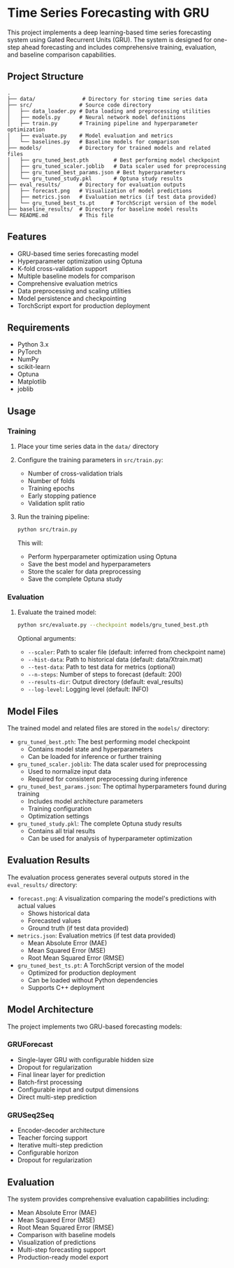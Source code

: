 # Time Series Forecasting with GRU

This project implements a deep learning-based time series forecasting system using Gated Recurrent Units (GRU). The system is designed for one-step ahead forecasting and includes comprehensive training, evaluation, and baseline comparison capabilities.

## Project Structure

```
.
├── data/               # Directory for storing time series data
├── src/               # Source code directory
│   ├── data_loader.py # Data loading and preprocessing utilities
│   ├── models.py      # Neural network model definitions
│   ├── train.py       # Training pipeline and hyperparameter optimization
│   ├── evaluate.py    # Model evaluation and metrics
│   └── baselines.py   # Baseline models for comparison
├── models/            # Directory for trained models and related files
│   ├── gru_tuned_best.pth        # Best performing model checkpoint
│   ├── gru_tuned_scaler.joblib   # Data scaler used for preprocessing
│   ├── gru_tuned_best_params.json # Best hyperparameters
│   └── gru_tuned_study.pkl       # Optuna study results
├── eval_results/      # Directory for evaluation outputs
│   ├── forecast.png   # Visualization of model predictions
│   ├── metrics.json   # Evaluation metrics (if test data provided)
│   └── gru_tuned_best_ts.pt     # TorchScript version of the model
├── baseline_results/  # Directory for baseline model results
└── README.md          # This file
```

## Features

- GRU-based time series forecasting model
- Hyperparameter optimization using Optuna
- K-fold cross-validation support
- Multiple baseline models for comparison
- Comprehensive evaluation metrics
- Data preprocessing and scaling utilities
- Model persistence and checkpointing
- TorchScript export for production deployment

## Requirements

- Python 3.x
- PyTorch
- NumPy
- scikit-learn
- Optuna
- Matplotlib
- joblib

## Usage

### Training

1. Place your time series data in the `data/` directory
2. Configure the training parameters in `src/train.py`:
   - Number of cross-validation trials
   - Number of folds
   - Training epochs
   - Early stopping patience
   - Validation split ratio

3. Run the training pipeline:
   ```bash
   python src/train.py
   ```

   This will:
   - Perform hyperparameter optimization using Optuna
   - Save the best model and hyperparameters
   - Store the scaler for data preprocessing
   - Save the complete Optuna study

### Evaluation

1. Evaluate the trained model:
   ```bash
   python src/evaluate.py --checkpoint models/gru_tuned_best.pth
   ```

   Optional arguments:
   - `--scaler`: Path to scaler file (default: inferred from checkpoint name)
   - `--hist-data`: Path to historical data (default: data/Xtrain.mat)
   - `--test-data`: Path to test data for metrics (optional)
   - `--n-steps`: Number of steps to forecast (default: 200)
   - `--results-dir`: Output directory (default: eval_results)
   - `--log-level`: Logging level (default: INFO)

## Model Files

The trained model and related files are stored in the `models/` directory:

- `gru_tuned_best.pth`: The best performing model checkpoint
  - Contains model state and hyperparameters
  - Can be loaded for inference or further training
- `gru_tuned_scaler.joblib`: The data scaler used for preprocessing
  - Used to normalize input data
  - Required for consistent preprocessing during inference
- `gru_tuned_best_params.json`: The optimal hyperparameters found during training
  - Includes model architecture parameters
  - Training configuration
  - Optimization settings
- `gru_tuned_study.pkl`: The complete Optuna study results
  - Contains all trial results
  - Can be used for analysis of hyperparameter optimization

## Evaluation Results

The evaluation process generates several outputs stored in the `eval_results/` directory:

- `forecast.png`: A visualization comparing the model's predictions with actual values
  - Shows historical data
  - Forecasted values
  - Ground truth (if test data provided)
- `metrics.json`: Evaluation metrics (if test data provided)
  - Mean Absolute Error (MAE)
  - Mean Squared Error (MSE)
  - Root Mean Squared Error (RMSE)
- `gru_tuned_best_ts.pt`: A TorchScript version of the model
  - Optimized for production deployment
  - Can be loaded without Python dependencies
  - Supports C++ deployment

## Model Architecture

The project implements two GRU-based forecasting models:

### GRUForecast
- Single-layer GRU with configurable hidden size
- Dropout for regularization
- Final linear layer for prediction
- Batch-first processing
- Configurable input and output dimensions
- Direct multi-step prediction

### GRUSeq2Seq
- Encoder-decoder architecture
- Teacher forcing support
- Iterative multi-step prediction
- Configurable horizon
- Dropout for regularization

## Evaluation

The system provides comprehensive evaluation capabilities including:
- Mean Absolute Error (MAE)
- Mean Squared Error (MSE)
- Root Mean Squared Error (RMSE)
- Comparison with baseline models
- Visualization of predictions
- Multi-step forecasting support
- Production-ready model export


